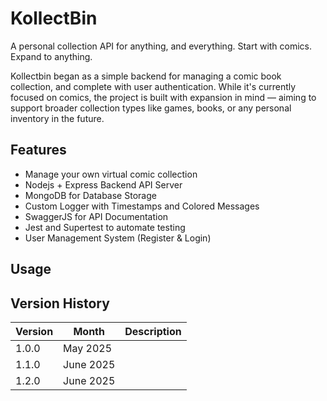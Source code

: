 # KollectBin

A personal collection API for anything, and everything.
Start with comics. Expand to anything.

Kollectbin began as a simple backend for managing a comic book collection, and complete with user authentication.
While it's currently focused on comics, the project is built with expansion in mind — aiming to support broader collection types like games, books, or any personal inventory in the future.

## Features

- Manage your own virtual comic collection
- Nodejs + Express Backend API Server
- MongoDB for Database Storage
- Custom Logger with Timestamps and Colored Messages
- SwaggerJS for API Documentation
- Jest and Supertest to automate testing
- User Management System (Register & Login)

## Usage

## Version History
| Version        | Month       | Description  |
| -------------  | ----------- | -----------  |
| 1.0.0          | May 2025    |              |
| 1.1.0          | June 2025   |              |
| 1.2.0          | June 2025   |              |
